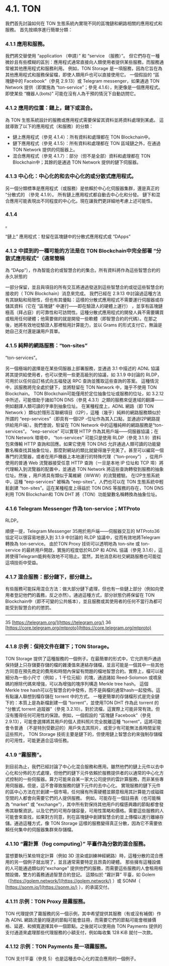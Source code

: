 # 4.1. TON

我們首先討論如何在 TON 生態系統內實現不同的區塊鏈和網路相關的應用程式和服務。 首先按順序進行簡單分類：

### 4.1.1	應用和服務。

我們將交替使用 “application （申請）” 和 “service （服務）”。 但它們存在一種微妙且有些模糊的區別：應用程式通常直接向人類使用者提供某些服務，而服務通常被其他應用程式和服務利用。 例如，TON Storage 是一項服務，因為它旨在為其他應用程式和服務保留檔，即使人類用戶也可以直接使用它。 一個假設的 “區塊鏈中的 Facebook”（參見 2.9.13）或 Telegram messenger，如果通過 TON Network 提供（即實施為 “ton-service”；參見 4.1.6），則更像是一個應用程式。即使某些 “機器人(bots)” 可能在沒有人為干預的情況下自動訪問它。

### 4.1.2	應用的位置：鏈上，鏈下或混合。

為 TON 生態系統設計的服務或應用程式需要保留其資料並將資料處理到某處。 這就導致了以下的應用程式（和服務）的分類：

- 鏈上應用程式（參見 4.1.4）：所有資料和處理都在 TON Blockchain中。
- 鏈下應用程式（參見 4.1.5）：所有資料和處理都在 TON 區域鏈之外，在通過 TON Network 提供的伺服器上。
- 混合應用程式（參見 4.1.7）：部分（但不是全部）資料和處理都在 TON Blockchain中；其餘的是通過 TON Network 提供的鏈下伺服器。

### 4.1.3	中心化：中心化的和去中心化的或分散式應用程式。

另一個分類標準是應用程式（或服務）是依賴於中心化伺服器集群，還是真正的  “分散式的
（參見 4.1.9）。 所有鏈上應用程式都自動去中心化和分發。 鏈下和混合應用可能表現出不同程度的中心化。現在讓我們更詳細地考慮上述可能性。

### 4.1.4

。

“鏈上” 應用程式：駐留在區塊鏈中的分散式應用程式或 “DApps”

### 4.1.2 中提到的一種可能的方法是在 TON Blockchain中完全部署 “分散式應用程式”（通常簡稱

為 “DApp”），作為智能合約或智慧合約的集合。所有資料將作為這些智慧合約的永久狀態的

一部分保留，並且與項目的所有交互將通過發送到這些智慧合約或從這些智慧合約接收的（
TON Blockchain）消息來完成。
我們已經在 2.9.13 中討論過這種方法有其缺點和局限性，但也有其優點：這樣的分散式應用程式不需要運行伺服器或存儲其資料（它在 “區塊鏈” 中運行——即在驗證人的硬體上運行）
，並享有區塊鏈極高（拜占庭）的可靠性和可訪問性。這種分散式應用程式的開發人員不需要購買或租用任何硬體；他需要做的就是開發一些軟體（即智慧合約的代碼）。在那之後，她將有效地從驗證人那裡租用計算能力，並以 Grams 的形式支付它，無論是她自己支付還是讓用戶買單。

### 4.1.5	純粹的網路服務：“ton-sites”

“ton-services”。

另一個極端的選擇是在某些伺服器上部署服務，並通過 3.1 中描述的 ADNL 協議將其提供給使用者，也可以使用一些更高級別的協議，如 3.1.9 中討論的 RLDP，可用於以任何自訂格式向五福發送 RPC 查詢並獲取這些查詢的答案。 這種情況中，該服務將完全處於鏈下，並將駐留在 TON Network 中，幾乎不使用 TON Blockchain。
TON Blockchain可能僅用於定位抽象位址或服務的位址，如 3.2.12 中所述，可能借助于諸如TON DNS（參見 4.3.1）之類的服務來促進域的翻譯——例如翻譯人類可讀的字串到抽象位址。
在某種程度上，ADNL 網路（即 TON Network ）類似於隱形互聯網項目（I2P），這種（幾乎）純粹的網路服務類似於所謂的 “eep-services”（即具有一個I2P -位址作為其入口點，並通過I2P網路提供給用戶端）。我們會說，駐留在 TON Network 中的這種純粹的網路服務是“ton-services”。
“eep-service” 可以實現 HTTP 作為其用戶端——伺服器協議；在 TON Network 環境中， “ton-services” 可能只是使用 RLDP（參見 3.1.9）資料包來傳輸 HTTP 查詢和回應。如果它使用 TON DNS 允許通過人類可讀的功能變數名稱查找其抽象位址，那麼對網站的類比就變得幾乎完美了。甚至可以編寫一個專門的流覽器，或者在用戶機器上本地運行的特殊代理（“ton-proxy”）
，從用戶使用的普通 Web 流覽器接受任意 HTTP 查詢（一旦是本地 IP 位址和 TCP 埠）將代理輸入到流覽器的配置中，並通過 TON Network 將這些查詢轉發到服務的抽象位址。然後
，用戶將具有類似于萬維網（WWW）的流覽體驗。
在I2P生態系統中，這種 “eep-services” 被稱為 “eep-sites”。人們也可以在 TON 生態系統中輕鬆創建 “ton-sites”。這在某種程度上得益於 TON DNS 等服務的存在，TON DNS 利用 TON Blockchain和 TON DHT 將（TON）功能變數名稱轉換為抽象位址。

### 4.1.6	Telegram Messenger 作為 ton-service；MTProto

RLDP。

順便一提，Telegram Messenger 35用於用戶端——伺服器交互的 MTProto36協定可以很容易地嵌入到 3.1.9 中討論的 RLDP 協議中，從而有效地將Telegram轉換為 ton-service。 由於TON Proxy 技術可以透明地為 ton-site 或 ton-service 的最終用戶開啟，實施的程度低於RLDP 和 ADNL 協議（參見 3.1.6），這將使得Telegram能夠有效地不可阻止。當然，其他消息和社交網路服務也可能從這項技術中受益。

### 4.1.7	混合服務：部分鏈下，部分鏈上。

有些服務可能採用混合方法：做大部分鏈下處理，但也有一些鏈上部分（例如向使用者登記他們的義務，反之亦然）。通過這種方式，部分狀態仍將保留在 TON Blockchain中（即不可變的公共帳本），並且服務或其使用者的任何不當行為都可能受到智慧合約的懲罰。

---

35 [https://telegram.org/](https://telegram.org/)
36 [https://core.telegram.org/mtproto](https://core.telegram.org/mtproto)

---

### 4.1.8	示例：保持文件在鏈下；TON Storage。

TON Storage 提供了這種服務的一個例子。在最簡單的形式中，它允許用戶通過保持鏈上只存儲要存儲的檔的雜湊值來連結存儲檔，並且可能是一個其中一些其他方同意在預先商定的費用和時間內保留有問題的檔地智慧合約。實際上，檔可以被細分為一些小尺寸（例如
，1 千位元組）的塊，通過諸如 Reed-Solomon 或噴泉碼的擦除代碼來增強，可以為增強的塊序列構造 Merkle tree hash。 這個 Merkle tree hash可以在智慧合約中發佈，而不是與檔的通常hash一起發佈。這有點讓人聯想到檔存儲在 torrent 中的方式。
一種更簡單的存儲檔形式是完全鏈下的：本質上是為新檔創建一個 “torrent”，並使用TON DHT 作為此 torrent 的 “分散式 torrent 追蹤器”（參見 3.2.10）。對於流檔，這實際上可能非常有效。但沒有獲得任何可用性的保證。例如，一個假設的 “區塊鏈 Facebook”（參見2.9.13），可能會選擇將其用戶的個人資料照片完全脫離這種 “torrent”，這將可能會令普通
（不是特別受歡迎的）用戶失去其照片，或至少有可能無法長時間呈現這些照片。 TON Storage 技術主要是鏈下的，但使用鏈上智慧合約來強制存儲檔的可用性，可能更適合這項任務。

### 4.1.9	“霧服務”。

到目前為止，我們已經討論了中心化混合服務和應用。雖然他們的鏈上元件以去中心化和分佈的方式處理，但他們的鏈下元件依賴於服務提供者的以通常的中心化方式控制的一些伺服器。算力可能來自某一家大公司提供的雲計算服務，而非某些專用伺服器。但是，這不會導致服務的鏈下元件的去中心化。
實現服務的鏈下元件的區中心方法在於創建一個市場，任何擁有所需硬體並願意租用其計算能力或磁碟空間的人都會向需要它們的人提供服務。
例如，可能存在一個註冊表（也可能稱為 “market” 或 “exchange”），其中所有對保持其他用戶的檔感興趣的節點都會發佈其聯繫資訊，以及它們的可用存儲容量，可用性策略和價格。需要這些服務的人可能會來查找，如果對方同意，則在區塊鏈中創建智慧合約並上傳檔以進行離線存儲。通過這種方式，像 TON Storage 這樣的服務變得真正分散，因為它不需要依賴任何集中的伺服器集群來存儲檔。

### 4.1.10	“霧計算（fog computing）” 平臺作為分散的混合服務。

當想要執行某些特定計算（例如 3D 渲染或訓練神經網路）時，這種分散的混合應用的另一個例子就出現了，並且通常需要特定且昂貴的硬體。 那些擁有這種設備的人可能通過類似的“exchange” 提供他們的服務，而需要這些服務的人會租用相關設備，雙方的義務通過智慧合約登記。 這類似於 “霧計算” 平臺，如 Golem（[https://golem.network/](https://golem.network/) ）或 SONM（ [https://sonm.io/](https://sonm.io/) ），的承諾交付。

### 4.1.11	示例：TON Proxy 是霧服務。

TON 代理提供了霧服務的另一個示例，其中希望提供其服務（有或沒有補償）作為 ADNL 網路流量的隧道的節點可能會註冊，而需要它們的節點可能會根據價格、延遲、和頻寬選擇其中一個節點。之後就可以使用由 TON Payments 提供的支付通道來處理那些代理服務的小額支付，例如每收集 128 KiB 就付一次款。

### 4.1.12	示例：TON Payments 是一項霧服務。

TON 支付平臺（參見 5）也是這種去中心化的混合應用的一個例子。